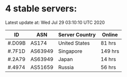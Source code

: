 # 4 stable servers:

Latest update at: Wed Jul 29 03:10:10 UTC 2020

| ID | ASN | Server Country | Online |
| -- | --- | -------------- | ------ |
| #.D09B | AS174 | United States | 81 hrs |
| #.7F1D | AS63949 | Singapore | 149 hrs |
| #.2A79 | AS63949 | Japan | 14 hrs |
| #.4974 | AS51659 | Russia | 56 hrs |

